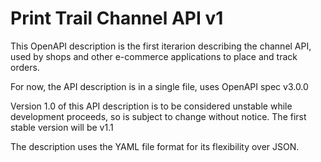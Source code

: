# Print Trail Channel API v1

This OpenAPI description is the first iterarion describing the channel API, used by shops and other e-commerce applications to place and track orders.

For now, the API description is in a single file, uses OpenAPI spec v3.0.0

Version 1.0 of this API description is to be considered unstable while development proceeds, so is subject to change without notice. The first stable version will be v1.1

The description uses the YAML file format for its flexibility over JSON.
